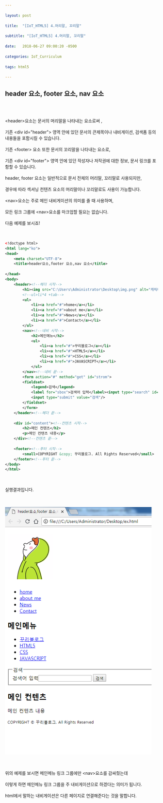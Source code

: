```yaml
---

layout: post

title:  "[IoT_HTML5] 4.머리말, 꼬리말"

subtitle: "[IoT_HTML5] 4.머리말, 꼬리말"

date:   2018-06-27 09:00:20 -0500

categories: IoT_Curriculum

tags: html5

---
```


## header 요소, footer 요소, nav 요소

<br>
<br>

&lt;header&gt;요소는 문서의 머리말을 나타내는 요소로써 ,
<br>
<br>
기존 &lt;div id="header"&gt; 영역 안에 있던 문서의 큰제목이나 내비게이션, 검색폼 등의 내용들을 포함시킬 수 있습니다.
<br>
<br>
기존 &lt;footer&gt; 요소 또한 문서의 꼬리말을 나타내는 요소로,
<br>
<br>
기존 &lt;div id="footer"&gt; 영역 안에 있던 작성자나 저작권에 대한 정보, 문서 링크를 포함할 수 있습니다.
<br>
<br>
header, footer 요소는 일반적으로 문서 전체의 머리말, 꼬리말로 사용되지만,
<br>
<br>
경우에 따라 섹셔닝 컨텐츠 요소의 머리말이나 꼬리말로도 사용이 가능합니다.
<br>
<br>
&lt;nav&gt;요소는 주로 메인 내비게이션의 의미를 줄 때 사용하며, 
<br>
<br>
모든 링크 그룹에 &lt;nav&gt;요소를 마크업할 필요는 없습니다.
<br>
<br>
다음 예제를 보시죠!
<br>
<br>
<br>

```xml
<!doctype html>
<html lang="ko">
<head>
	<meta charset="UTF-8">
	<title>header요소,footer 요소,nav 요소</title>
	
</head>
<body>
	<header><!--헤더 시작-->
		<h1><img src="C:\Users\Administrator\Desktop\img.png" alt="캐릭터" width="150" height="150"></h1>
		<!--ul>li*4 +tab-->
		<ul>
			<li><a href="#">home</a></li>
			<li><a href="#">about me</a></li>
			<li><a href="#">News</a></li>
			<li><a href="#">Contact</a></li>
		</ul>
		<nav><!--네비 시작-->
			<h2>메인메뉴</h2>
			<ul>
				<li><a href="#">꾸리블로그</a></li>
				<li><a href="#">HTML5</a></li>
				<li><a href="#">CSS</a></li>
				<li><a href="#">JAVASCRIPT</a></li>
			</ul>
		</nav><!--네비 끝-->
		<form action="#" method="get" id="strom">
		<fieldset>
			<legend>검색</legend>
			<label for="sbox">검색어 입력</label><input type="search" id="sbox"/>
			<input type="submit" value="검색"/>
		</fieldset>
		</form>
	</header><!--헤더 끝-->
	
	<div id="content"><!--컨텐츠 시작-->
		<h2>메인 컨텐츠</h2>
		<p>메인 컨텐츠 내용</p>
	</div><!--컨텐츠 끝-->
	
	<footer><!--푸터 시작-->
		<small>COPYRIGHT &copy; 꾸리블로그. All Rights Reserved</small>
	</footer><!--푸터 끝-->
</body>
</html>
```

<br>
<br>
실행결과입니다.
<br>
<br>
<br>

![image](/image/HTML5_image/html5_image_04.png)

<br>
<br>
위의 예제를 보시면 메인메뉴 링크 그룹에만 &lt;nav&gt;요소를 감싸줬는데
<br>
<br>
이렇게 하면 메인메뉴 링크 그룹을 주 내비게이션으로 하겠다는 의미가 됩니다.
<br>
<br>
html에서 말하는 내비게이션은 다른 페이지로 연결해준다는 것을 말합니다.
